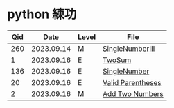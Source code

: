 
# python 練功


Qid  | Date       | Level  | File
---- | ---------- | ------ | --------------------
260  | 2023.09.14 | M      | [SingleNumberIII](./leetcode/SingleNumberIII.py)
1    | 2023.09.16 | E      | [TwoSum](./leetcode/TwoSum.py)
136  | 2023.09.16 | E      | [SingleNumber](./leetcode/SingleNumber.py)
20   | 2023.09.16 | E      | [Valid Parentheses](./leetcode/ValidParentheses.py)
2    | 2023.09.16 | M      | [Add Two Numbers](./leetcode/AddTwoNumbers.py)
